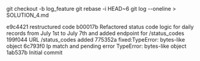 git checkout -b log_feature
git rebase -i HEAD~6
git log --oneline > SOLUTION_4.md




e9c4421 restructured code
b00017b Refactored status code logic for daily records from July 1st to July 7th and added endpoint for /status_codes
199f044 URL /status_codes added
775352a fixed:TypeError: bytes-like object
6c793f0 Ip match and pending error TypeError: bytes-like object
1ab537b Initial commit

